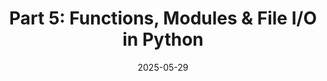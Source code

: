 ---
title: "Part 5: Functions, Modules & File I/O in Python"
date: 2025-05-29
description: "Learn how to define and use functions, organize code into modules, leverage Python's Standard Library, and perform file operations for reading and writing data."
tags: ["python", "functions", "modules", "packages", "standard library", "file io", "file handling"]
categories: ["Python Series"]
series: ["Python Mastery"]
series_order: 5
showToc: true
TocOpen: false
draft: false
weight: 5
cover:
    image: "images/python-series/part5-cover.jpg"
    alt: "Python Functions and Modules"
    caption: "Structuring and organizing Python code"
    relative: false
---